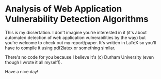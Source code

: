 # Analysis of Web Application Vulnerability Detection Algorithms

This is my dissertation.  I don't imagine you're interested in it (it's about automated detection of web application vulnerabilities by the way) but you're welcome to check out my report/paper.  It's written in LaTeX so you'll have to compile it using pdf2latex or something similar.

There's no code for you because I believe it's (c) Durham University (even though I wrote it all myself!).

Have a nice day!